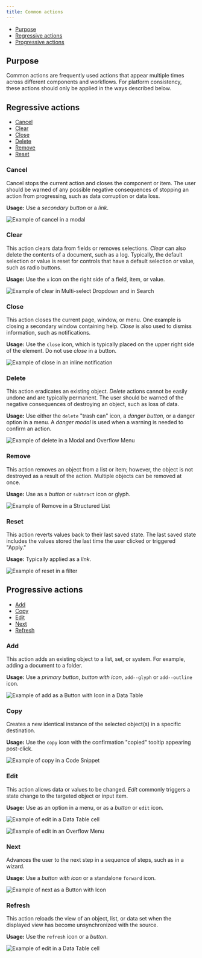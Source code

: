 ```yaml
---
title: Common actions
---
```




<anchor-links>
<ul>
    <li><a href="#purpose">Purpose</a></li>
    <li><a href="#regressive-actions">Regressive actions</a></li>
    <li><a href="#progressive-actions">Progressive actions</a></li>
</ul>
</anchor-links>

## Purpose

Common actions are frequently used actions that appear multiple times across different components and workflows. For platform consistency, these actions should only be applied in the ways described below.

## Regressive actions

<anchor-links small="true">
<ul>
    <li><a href="#cancel">Cancel</a></li>
    <li><a href="#clear">Clear</a></li>
    <li><a href="#close">Close</a></li>
    <li><a href="#delete">Delete</a></li>
    <li><a href="#remove">Remove</a></li>
    <li><a href="#reset">Reset</a></li>
</ul>
</anchor-links>

### Cancel

Cancel stops the current action and closes the component or item. The user should be warned of any possible negative consequences of stopping an action from progressing, such as data corruption or data loss.

**Usage:** Use a _secondary button_ or a _link_.

<image-component cols="8" caption="“Cancel” action as a button.">

![Example of cancel in a modal](images/common-action-1.png)

</image-component>





### Clear

This action clears data from fields or removes selections. _Clear_ can also delete the contents of a document, such as a log. Typically, the default selection or value is reset for controls that have a default selection or value, such as radio buttons.

**Usage:** Use the `x` icon on the right side of a field, item, or value.

<image-component cols="8" caption="“Clear” action in multi-select dropdown and in search.">

![Example of clear in Multi-select Dropdown and in Search](images/common-action-2.png)

</image-component>



### Close

This action closes the current page, window, or menu. One example is closing a secondary window containing help. _Close_ is also used to dismiss information, such as notifications.

**Usage:** Use the `close` icon, which is typically placed on the upper right side of the element. Do not use _close_ in a button.



<image-component cols="8" caption="“Close” action in an inline notification.">

![Example of close in an inline notification](images/common-action-3.png)

</image-component>

### Delete

This action eradicates an existing object. _Delete_ actions cannot be easily undone and are typically permanent. The user should be warned of the negative consequences of destroying an object, such as loss of data.

**Usage:** Use either the `delete` "trash can" icon, a _danger button_, or a danger option in a menu. A _danger modal_ is used when a warning is needed to confirm an action.

<image-component cols="8" caption="“Delete” action in a modal (top) and an overflow menu (bottom).">

![Example of delete in a Modal and Overflow Menu](images/common-action-4.png)

</image-component>


### Remove

This action removes an object from a list or item; however, the object is not destroyed as a result of the action. Multiple objects can be removed at once.

**Usage:** Use as a _button_ or `subtract` icon or glyph.

<image-component cols="8" caption="“Remove” action as an icon.">

![Example of Remove in a Structured List](images/common-action-5.png)

</image-component>


### Reset

This action reverts values back to their last saved state. The last saved state includes the values stored the last time the user clicked or triggered "Apply."

**Usage:** Typically applied as a _link_.

<image-component cols="8" caption="“Reset” action in a filter.">

![Example of reset in a filter](images/common-action-6.png)

</image-component>


## Progressive actions

<anchor-links small="true">
<ul>
    <li><a href="#add">Add</a></li>
    <li><a href="#copy">Copy</a></li>
    <li><a href="#edit">Edit</a></li>
    <li><a href="#next">Next</a></li>
    <li><a href="#refresh">Refresh</a></li>
</ul>
</anchor-links>

### Add

This action adds an existing object to a list, set, or system. For example, adding a document to a folder.

**Usage:** Use a _primary button_, _button with icon_, `add--glyph` or `add--outline` icon.

<image-component cols="8" caption="“Add” action in a button with icon in a data table.">

![Example of add as a Button with Icon in a Data Table](images/common-action-7.png)

</image-component>



### Copy

Creates a new identical instance of the selected object(s) in a specific destination.

**Usage:** Use the `copy` icon with the confirmation "copied" tooltip appearing post-click.


<image-component cols="8" caption="“Copy” action as an icon with tooltip in a code snippet.">

![Example of copy in a Code Snippet](images/common-action-8.png)

</image-component>



### Edit

This action allows data or values to be changed. _Edit_ commonly triggers a state change to the targeted object or input item.

**Usage:** Use as an option in a menu, or as a _button_ or `edit` icon.

<image-component cols="8" caption="">

![Example of edit in a Data Table cell](images/common-action-9.png)

</image-component>

<image-component cols="8" caption="Example of “edit” options for a data table cell and overflow menu.">

![Example of edit in an Overflow Menu](images/common-action-10.png)

</image-component>


### Next

Advances the user to the next step in a sequence of steps, such as in a wizard.

**Usage:** Use a _button with icon_ or a standalone `forward` icon.

<image-component cols="12" caption="“Next” action as a button with icon in a wizard.">

![Example of next as a Button with Icon](images/common-action-11.png)

</image-component>



### Refresh

This action reloads the view of an object, list, or data set when the displayed view has become unsynchronized with the source.

**Usage:** Use the `refresh` icon or a _button_.



<image-component cols="8" caption="“Refresh” action as a ghost button with icon in the action bar of a data table.">

![Example of edit in a Data Table cell](images/common-action-12.png)

</image-component>

